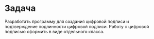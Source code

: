 # Задача
Разработать программу для создания цифровой подписи и подтверждение подлинности цифровой подписи. Работу с цифровой подписью оформить в виде отдельного класса.
